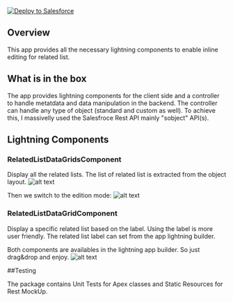 <a href="https://githubsfdeploy.herokuapp.com?owner=hicham-elmansouri/&repo=SFRelatedListEditor">
  <img alt="Deploy to Salesforce"
       src="https://raw.githubusercontent.com/afawcett/githubsfdeploy/master/src/main/webapp/resources/img/deploy.png">
</a>

## Overview

This app provides all the necessary lightning components to enable inline editing for related list.

## What is in the box

The app provides lightning components for the client side and a controller to handle metatdata and data manipulation in the backend.
The controller can handle any type of object (standard and custom as well). To achieve this, I massivelly used the Salesfroce Rest API mainly "sobject" API(s). 

## Lightning Components

### RelatedListDataGridsComponent

Display all the related lists. The list of related list is extracted from the object layout.
![alt text](https://cloud.githubusercontent.com/assets/7535971/20064242/4b87cb60-a50a-11e6-9f93-425d2ab6e065.PNG "Related Lists in read mode")

Then we switch to the edition mode:
![alt text](https://cloud.githubusercontent.com/assets/7535971/20064243/4b8a0ce0-a50a-11e6-8adb-a7f21a5e819e.PNG "Related Lists in write mode")

### RelatedListDataGridComponent

Display a specific related list based on the label. Using the label is more user friendly. 
The related list label can set from the app lightning builder.

Both components are availables in the lightning app builder. So just drag&drop and enjoy.
![alt text](https://cloud.githubusercontent.com/assets/7535971/20064241/4b8711d4-a50a-11e6-93a2-adbd40a93979.PNG "App Builder")

##Testing

The package contains Unit Tests for Apex classes and Static Resources for Rest MockUp.


